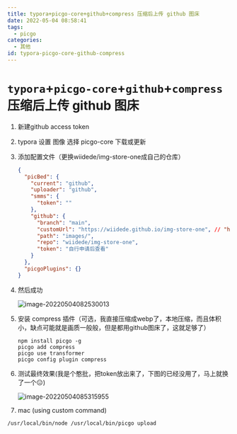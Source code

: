 ```yaml
---
title: typora+picgo-core+github+compress 压缩后上传 github 图床
date: 2022-05-04 08:58:41
tags:
  - picgo
categories:
  - 其他
id: typora-picgo-core-github-compress
---
```


# `typora`+`picgo-core`+`github`+`compress` 压缩后上传 github 图床

1. 新建github access token

2. typora 设置 图像 选择 picgo-core 下载或更新

3. 添加配置文件（更换wiidede/img-store-one成自己的仓库）

   ```json
   {
     "picBed": {
       "current": "github",
       "uploader": "github",
       "smms": {
         "token": ""
       },
       "github": {
         "branch": "main",
         "customUrl": "https://wiidede.github.io/img-store-one", // "https://raw.githubusercontent.com/wiidede/img-store-one/master"
         "path": "images/",
         "repo": "wiidede/img-store-one",
         "token": "自行申请后查看"
       }
     },
     "picgoPlugins": {}
   }
   ```

4. 然后成功

   ![image-20220504082530013](https://wiidede.github.io/img-store-one/images/image-20220504082530013.png)

5. 安装 compress 插件（可选，我直接压缩成webp了，本地压缩，而且体积小，缺点可能就是画质一般般，但是都用github图床了，这就足够了）

   ```shell
   npm install picgo -g
   picgo add compress
   picgo use transformer
   picgo config plugin compress
   ```

6. 测试最终效果(我是个憨批，把token放出来了，下图的已经没用了，马上就换了一个😑)

   ![image-20220504085315955](https://wiidede.github.io/img-store-one/images/image-20220504085315955.webp)

7. mac (using custom command)

```bash
/usr/local/bin/node /usr/local/bin/picgo upload
```
